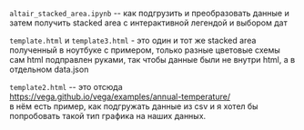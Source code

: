 `altair_stacked_area.ipynb` -- как подгрузить и преобразовать данные и затем получить stacked area с интерактивной легендой и выбором дат  

`template.html` и `template3.html` - это один и тот же stacked area полученный в ноутбуке с примером, только разные цветовые схемы  
сам html подправлен руками, так чтобы данные были не внутри html, а в отдельном data.json

`template2.html` -- это отсюда https://vega.github.io/vega/examples/annual-temperature/  
в нём есть пример, как подгружать данные из csv и я хотел бы попробовать такой тип графика на наших данных.
